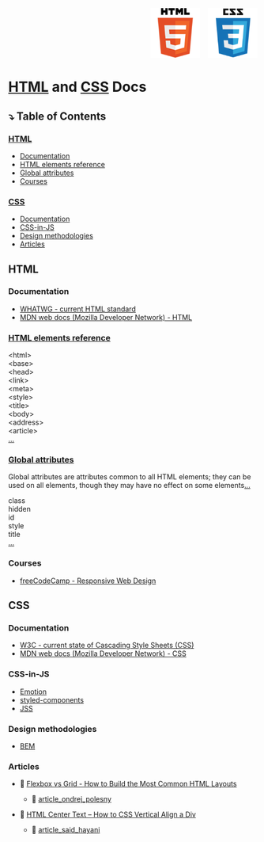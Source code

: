<div align="end">
    <img height="100" src="https://raw.githubusercontent.com/github/explore/80688e429a7d4ef2fca1e82350fe8e3517d3494d/topics/html/html.png" alt="HTML"/>
    &nbsp;&nbsp;
    <img height="100" src="https://raw.githubusercontent.com/github/explore/80688e429a7d4ef2fca1e82350fe8e3517d3494d/topics/css/css.png" alt="CSS"/>
</div>

# **[HTML](https://html.spec.whatwg.org/multipage/) and [CSS](https://www.w3.org/TR/CSS/#css) Docs**

## :arrow_heading_down: Table of Contents

### [HTML](https://github.com/marcelosperalta/study_html_css#html-1)

* [Documentation](https://github.com/marcelosperalta/docs_html_css#documentation)
* [HTML elements reference](https://github.com/marcelosperalta/study_html_css#html-elements-reference)
* [Global attributes](https://github.com/marcelosperalta/study_html_css#global-attributes)
* [Courses](https://github.com/marcelosperalta/study_html_css#courses)

### [CSS](https://github.com/marcelosperalta/study_html_css#css-1)

* [Documentation](https://github.com/marcelosperalta/docs_html_css#documentation-1)
* [CSS-in-JS](https://github.com/marcelosperalta/docs_html_css#css-in-js)
* [Design methodologies](https://github.com/marcelosperalta/docs_html_css#design-methodologies)
* [Articles](https://github.com/marcelosperalta/docs_html_css#newspaper-articles)

## HTML

### Documentation

* [WHATWG - current HTML standard](https://html.spec.whatwg.org/multipage/)
* [MDN web docs (Mozilla Developer Network) - HTML](https://developer.mozilla.org/en-US/docs/Web/HTML)

### [HTML elements reference](https://developer.mozilla.org/en-US/docs/Web/HTML/Element)

\<html>  
\<base>  
\<head>  
\<link>  
\<meta>  
\<style>  
\<title>  
\<body>  
\<address>  
\<article>  
[...](https://developer.mozilla.org/en-US/docs/Web/HTML/Element)

### [Global attributes](https://developer.mozilla.org/en-US/docs/Web/HTML/Global_attributes)

Global attributes are attributes common to all HTML elements; they can be used on all elements, though they may have no effect on some elements[...](https://developer.mozilla.org/en-US/docs/Web/HTML/Global_attributes)

class  
hidden  
id  
style  
title  
[...](https://developer.mozilla.org/en-US/docs/Web/HTML/Global_attributes)

### Courses

* [freeCodeCamp - Responsive Web Design](./course_freecodecamp)  

## CSS

### Documentation

* [W3C - current state of Cascading Style Sheets (CSS)](https://www.w3.org/TR/CSS/#css)
* [MDN web docs (Mozilla Developer Network) - CSS](https://developer.mozilla.org/en-US/docs/Web/CSS)

### CSS-in-JS

* [Emotion](https://emotion.sh/docs/introduction)
* [styled-components](https://styled-components.com/)
* [JSS](https://cssinjs.org/)

### Design methodologies

* [BEM](http://getbem.com/)

### Articles

* :link: [Flexbox vs Grid - How to Build the Most Common HTML Layouts](https://www.freecodecamp.org/news/flexbox-vs-grid-how-to-build-the-most-common-html-layouts/)  
    * :file_folder: [article_ondrej_polesny](https://github.com/marcelosperalta/study_html_css/tree/master/article_ondrej_polesny)  

* :link: [HTML Center Text – How to CSS Vertical Align a Div](https://www.freecodecamp.org/news/html-center-text-how-to-css-vertical-align-a-div/)  
    * :file_folder: [article_said_hayani](https://github.com/marcelosperalta/study_html_css/tree/master/article_said_hayani)  
